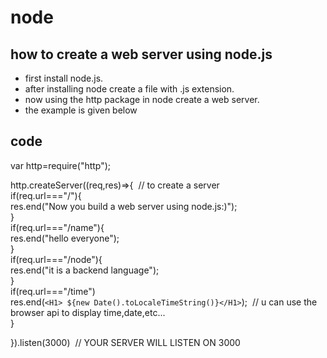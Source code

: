# node
## how to create a web server using node.js

* first install node.js.
* after installing node create a file with .js extension.
* now using the http package in node create a web server.
* the example is given below

## code

var http=require("http");</br>

http.createServer((req,res)=>{ &nbsp;// to create a server</br>
    if(req.url==="/"){  <br>
        res.end("Now you build a web server using node.js:)");</br>
    }</br>
    if(req.url==="/name"){</br>
        res.end("hello everyone");</br>
    }</br>
    if(req.url==="/node"){</br>
        res.end("it is a backend language");</br>
    }</br>
    if(req.url==="/time")</br>
        res.end(`<H1> ${new Date().toLocaleTimeString()}</H1>`); &nbsp;// u can use the browser api to display time,date,etc...</br>
    }</br>
    
}).listen(3000)&nbsp; // YOUR SERVER WILL LISTEN ON 3000</br>

